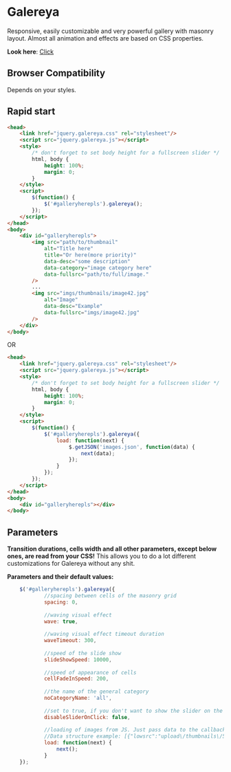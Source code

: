 Galereya
=================
Responsive, easily customizable and very powerful gallery with masonry layout.
Almost all animation and effects are based on CSS properties.

**Look here**: [Click](http://vodkabears.github.com/galereya/demo.html)

Browser Compatibility
---------------------
Depends on your styles.

Rapid start
-----
```html
<head>
    <link href="jquery.galereya.css" rel="stylesheet"/>
    <script src="jquery.galereya.js"></script>
    <style>
        /* don't forget to set body height for a fullscreen slider */
        html, body {
            height: 100%; 
            margin: 0;
        }
    </style>
    <script>
        $(function() {
            $('#galleryherepls').galereya();
        });
    </script>
</head>
<body>
    <div id="galleryherepls">
        <img src="path/to/thumbnail"
            alt="Title here"
            title="Or here(more priority)"
            data-desc="some description"
            data-category="image category here"
            data-fullsrc="path/to/full/image."
        />        
        ...        
        <img src="imgs/thumbnails/image42.jpg"
            alt="Image"
            data-desc="Example"
            data-fullsrc="imgs/image42.jpg"
        />
    </div>
</body>
```
OR
```html
<head>
    <link href="jquery.galereya.css" rel="stylesheet"/>
    <script src="jquery.galereya.js"></script>
    <style>
        /* don't forget to set body height for a fullscreen slider */
        html, body {
            height: 100%; 
            margin: 0;
        }
    </style>
    <script>
        $(function() {
            $('#galleryherepls').galereya({
                load: function(next) {
                    $.getJSON('images.json', function(data) {
                        next(data);
                    });
                }
            });
        });
    </script>
</head>
<body>
    <div id="galleryherepls"></div>
</body>
```
Parameters
----------
**Transition durations, cells width and all other parameters, except below ones, are read from your CSS!** This allows you to do a lot different customizations for Galereya without any shit.

**Parameters and their default values:**
```js
    $('#galleryherepls').galereya({
            //spacing between cells of the masonry grid
            spacing: 0,
            
            //waving visual effect
            wave: true,
            
            //waving visual effect timeout duration
            waveTimeout: 300, 
            
            //speed of the slide show
            slideShowSpeed: 10000,
            
            //speed of appearance of cells
            cellFadeInSpeed: 200,
            
            //the name of the general category
            noCategoryName: 'all',
            
            //set to true, if you don't want to show the slider on the cell click.
            disableSliderOnClick: false,
            
            //loading of images from JS. Just pass data to the callback 'next'.
            //Data structure example: [{"lowsrc":"upload\/thumbnails\/5165b70278e0e2.80829014.jpg","fullsrc":"upload\/5165b70278e0e2.80829014.jpg","description":"Mehmet Dere","category":"drawing"}
            load: function(next) { 
                next();
            }
    });
```








